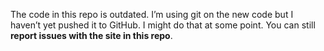 The code in this repo is outdated. I’m using git on the new code but I haven’t yet pushed it to GitHub. I might do that at some point. You can still **report issues with the site in this repo**.

